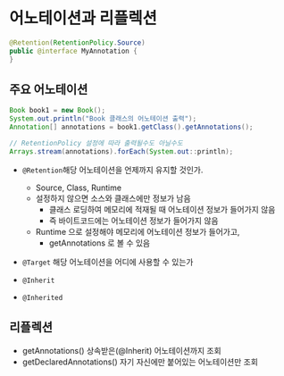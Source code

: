 # 어노테이션과 리플렉션
````java
@Retention(RetentionPolicy.Source)
public @interface MyAnnotation {
}
````
## 주요 어노테이션
```java
Book book1 = new Book();
System.out.println("Book 클래스의 어노테이션 출력");
Annotation[] annotations = book1.getClass().getAnnotations();

// RetentionPolicy 설정에 따라 출력될수도 아닐수도
Arrays.stream(annotations).forEach(System.out::println);
```
- `@Retention`해당 어노테이션을 언제까지 유지할 것인가.
  - Source, Class, Runtime
  - 설정하지 않으면 소스와 클래스에만 정보가 남음
    - 클래스 로딩하여 메모리에 적재될 때 어노테이션 정보가 들어가지 않음
    - 즉 바이트코드에는 어노테이션 정보가 들어가지 않음
  - Runtime 으로 설정해야 메모리에 어노테이션 정보가 들어가고,
    - getAnnotations 로 볼 수 있음

- `@Target` 해당 어노테이션을 어디에 사용할 수 있는가
- `@Inherit`
- `@Inherited`
## 리플렉션
- getAnnotations() 상속받은(@Inherit) 어노테이션까지 조회
- getDeclaredAnnotations() 자기 자신에만 붙어있는 어노테이션만 조회